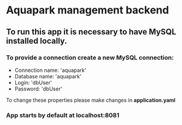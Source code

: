 # Aquapark management backend

## To run this app it is necessary to have MySQL installed locally.
### To provide a connection create a new MySQL connection:
* Connection name: 'aquapark'
* Database name: 'aquapark'
* Login: 'dbUser'
* Password: 'dbUser'

To change these properties please make changes in <b> application.yaml </b>

### App starts by default at localhost:8081
